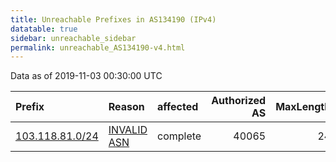 ```yaml
---
title: Unreachable Prefixes in AS134190 (IPv4)
datatable: true
sidebar: unreachable_sidebar
permalink: unreachable_AS134190-v4.html
---
```


Data as of 2019-11-03 00:30:00 UTC


<div class="datatable-begin"></div>

| Prefix                                                   | Reason                                                                                                  | affected   |   Authorized AS |   MaxLength | Anchor                                       |   unreachable /24s |
|:---------------------------------------------------------|:--------------------------------------------------------------------------------------------------------|:-----------|----------------:|------------:|:---------------------------------------------|-------------------:|
| [103.118.81.0/24](https://stat.ripe.net/103.118.81.0/24) | [INVALID ASN](https://rpki-validator.ripe.net/announcement-preview?asn=AS134190&prefix=103.118.81.0/24) | complete   |           40065 |          24 | [APNIC](unreachable_APNIC_RPKI_Root-v4.html) |                  1 |

<div class="datatable-end"></div>